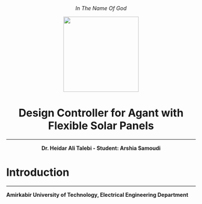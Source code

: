 <div align="center">
<i>In The Name Of God</i>

<p>
  <img src="https://user-images.githubusercontent.com/47852354/138564509-b5dffb4e-f48b-4db5-b8a4-1385ef2b22c8.png" width="200">
</p>

# Design Controller for Agant with Flexible Solar Panels
---
**Dr. Heidar Ali Talebi - Student: Arshia Samoudi**
</div>

# Introduction
<div align = "justify"> 

</div>



----
**Amirkabir University of Technology, Electrical Engineering Department**















